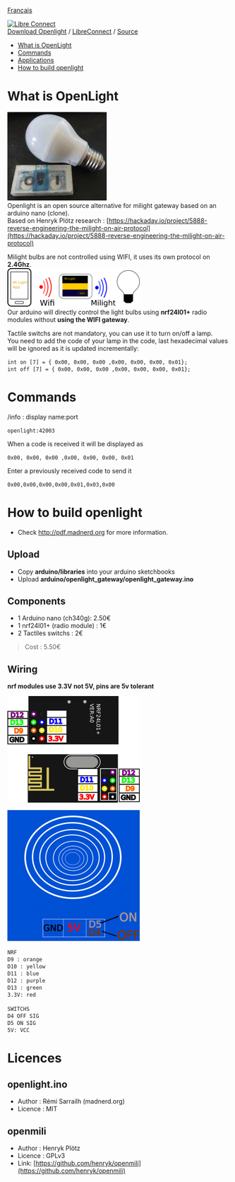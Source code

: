 [Français](https://madnerdorg.github.io/openlight/readme.fr)

[![Libre Connect](https://madnerdorg.github.io/libreconnect/doc/img/libreconnect_devices_banner.png)](https://madnerdorg.github.io/libreconnect/doc/en/devices)   
[Download Openlight](https://github.com/madnerdorg/openlight/archive/master.zip) /  [LibreConnect](https://madnerdorg.github.io/libreconnect/) / [Source](https://github.com/madnerdorg/openlight)

- [What is OpenLight](#what-is-openlight)
- [Commands](#commands)
- [Applications](#applications)
- [How to build openlight](#how-to-build-openlight)

# What is OpenLight
![openlight_photo](doc/openlight_photo.jpg)     
Openlight is an open source alternative for milight gateway based on an arduino nano (clone).     
Based on Henryk Plötz research : [https://hackaday.io/project/5888-reverse-engineering-the-milight-on-air-protocol](https://hackaday.io/project/5888-reverse-engineering-the-milight-on-air-protocol)

Milight bulbs are not controlled using WIFI, it uses its own protocol on **2.4Ghz**.     
![openlight Routing](doc/milightRouting.png)      
Our arduino will directly control the light bulbs using **nrf24l01+** radio modules without **using the WIFI gateway**.

Tactile switchs are not mandatory, you can use it to turn on/off a lamp.      
You need to add the code of your lamp in the code, last hexadecimal values will be ignored as it is updated incrementally:     
```
int on [7] = { 0x00, 0x00, 0x00 ,0x00, 0x00, 0x00, 0x01};
int off [7] = { 0x00, 0x00, 0x00 ,0x00, 0x00, 0x00, 0x01};
```
# Commands
/info : display name:port 
```
openlight:42003         
```
When a code is received it will be displayed as 
```
0x00, 0x00, 0x00 ,0x00, 0x00, 0x00, 0x01
```
Enter a previously received code to send it 
```
0x00,0x00,0x00,0x00,0x01,0x03,0x00
``` 
# How to build openlight
* Check http://pdf.madnerd.org for more information.

## Upload
* Copy **arduino/libraries** into your arduino sketchbooks
* Upload **arduino/openlight_gateway/openlight_gateway.ino**

## Components
* 1 Arduino nano (ch340g): 2.50€    
* 1 nrf24l01+ (radio module) : 1€    
* 2 Tactiles switchs : 2€   
> Cost : 5.50€    

## Wiring
**nrf modules use 3.3V not 5V, pins are 5v tolerant**

![nrf_pinout](doc/nrf_pinout.png)

![touchsensor](doc/touchsensor.png)

```
NRF
D9 : orange
D10 : yellow
D11 : blue
D12 : purple
D13 : green
3.3V: red

SWITCHS
D4 OFF SIG
D5 ON SIG
5V: VCC
```

# Licences

## openlight.ino
* Author : Rémi Sarrailh (madnerd.org)
* Licence : MIT 

## openmili
* Author : Henryk Plötz
* Licence : GPLv3
* Link: [https://github.com/henryk/openmili](https://github.com/henryk/openmili)

